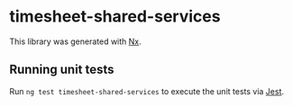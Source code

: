 # timesheet-shared-services

This library was generated with [Nx](https://nx.dev).

## Running unit tests

Run `ng test timesheet-shared-services` to execute the unit tests via [Jest](https://jestjs.io).
